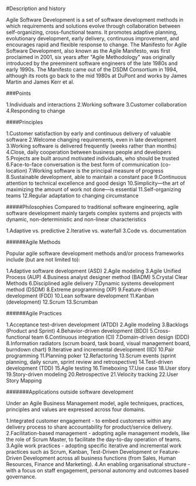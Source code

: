 #Description and history

Agile Software Development is a set of software development methods
in which requirements and solutions evolve through collaboration between self-organizing, cross-functional teams.
 It promotes adaptive planning, evolutionary development, early delivery, continuous improvement, and encourages rapid and flexible response to change.
 The Manifesto for Agile Software Development, also known as the Agile Manifesto, was first proclaimed in 2001,
 six years after "Agile Methodology" was originally introduced by the preeminent software engineers
 of the late 1980s and early 1990s. The Manifesto came out of the DSDM Consortium in 1994, 
 although its roots go back to the mid 1980s at DuPont and works by James Martin and James Kerr et al.
 
###Points
 
 1.Individuals and interactions
 2.Working software
 3.Customer collaboration
 4.Responding to change
 
####Principles

1.Customer satisfaction by early and continuous delivery of valuable software
2.Welcome changing requirements, even in late development
3.Working software is delivered frequently (weeks rather than months)
4.Close, daily cooperation between business people and developers
5.Projects are built around motivated individuals, who should be trusted
6.Face-to-face conversation is the best form of communication (co-location)
7.Working software is the principal measure of progress
8.Sustainable development, able to maintain a constant pace
9.Continuous attention to technical excellence and good design
10.Simplicity—the art of maximizing the amount of work not done—is essential
11.Self-organizing teams
12.Regular adaptation to changing circumstance
 
#####Philosophies
 Compared to traditional software engineering, agile software development mainly targets complex systems and projects with dynamic,
 non-deterministic and non-linear characteristics
 
1.Adaptive vs. predictive
2.Iterative vs. waterfall
3.Code vs. documentation

######Agile Methods

Popular agile software development methods and/or process frameworks include (but are not limited to):

1.Adaptive software development (ASD)
2.Agile modeling
3.Agile Unified Process (AUP)
4.Business analyst designer method (BADM)
5.Crystal Clear Methods
6.Disciplined agile delivery
7.Dynamic systems development method (DSDM)
8.Extreme programming (XP)
9.Feature-driven development (FDD)
10.Lean software development
11.Kanban (development)
12.Scrum
13.Scrumban
 
######Agile Practices
 
1.Acceptance test-driven development (ATDD)
2.Agile modeling
3.Backlogs (Product and Sprint)
4.Behavior-driven development (BDD)
5.Cross-functional team
6.Continuous integration (CI)
7.Domain-driven design (DDD)
8.Information radiators (scrum board, task board, visual management board, burndown chart)
9.Iterative and incremental development (IID)
10.Pair programming
11.Planning poker
12.Refactoring
13.Scrum events (sprint planning, daily scrum, sprint review and retrospective)
14.Test-driven development (TDD)
15.Agile testing
16.Timeboxing
17.Use case
18.User story
19.Story-driven modeling
20.Retrospective
21.Velocity tracking
22.User Story Mapping

#######Applications outside software development

Under an Agile Business Management model, agile techniques, practices, principles and values are expressed across four domains.

1.Integrated customer engagement - to embed customers within any delivery process to share accountability for product/service delivery.
2.Facilitation-based management - adopting agile management models, like the role of Scrum Master, to facilitate the day-to-day operation of teams.
3.Agile work practices - adopting specific iterative and incremental work practices such as Scrum, Kanban, Test-Driven Development or Feature-Driven Development across all business functions (from Sales, Human Resources, Finance and Marketing).
4.An enabling organisational structure - with a focus on staff engagement, personal autonomy and outcomes based governance.
